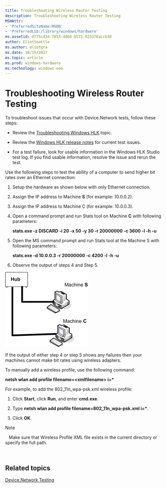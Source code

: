 ```yaml
---
title: Troubleshooting Wireless Router Testing
description: Troubleshooting Wireless Router Testing
MSHAttr:
- 'PreferredSiteName:MSDN'
- 'PreferredLib:/library/windows/hardware'
ms.assetid: d775cd34-7653-4864-b571-823376accb30
author: EliotSeattle
ms.author: eliotgra
ms.date: 10/15/2017
ms.topic: article
ms.prod: windows-hardware
ms.technology: windows-oem
---
```


# Troubleshooting Wireless Router Testing


To troubleshoot issues that occur with Device.Network tests, follow these steps:

-   Review the [Troubleshooting Windows HLK](..\user\troubleshooting-windows-hlk.md) topic.

-   Review the [Windows HLK release notes](http://go.microsoft.com/fwlink/?LinkID=236110) for current test issues.

-   For a test failure, look for usable information in the Windows HLK Studio test log. If you find usable information, resolve the issue and rerun the test.

Use the following steps to test the ability of a computer to send higher bit rates over an Ethernet connection:

1.  Setup the hardware as shown below with only Ethernet connection.

2.  Assign the IP address to Machine **S** (for example: 10.0.0.2).

3.  Assign the IP address to Machine C (for example: 10.0.0.3).

4.  Open a command prompt and run Stats tool on Machine **C** with following parameters:

    **stats.exe -z DISCARD -i 20 -x 50 -y 30 -r 20000000 -c 3600 -l -h -u**

5.  Open the MS command prompt and run Stats tool at the Machine S with following parameters:

    **stats.exe -d 10.0.0.3 -r 20000000 -c 4200 -l -h -u**

6.  Observe the output of steps 4 and Step 5.

![ethernet troubleshooting](images/hck-win8-wireless-router-troubleshooting.png)

If the output of either step 4 or step 5 shows any failures then your machines cannot make bit rates using wireless adapters.

To manually add a wireless profile, use the following command:

**netsh wlan add profile filename=&lt;xmlfilename&gt; i=\***

For example, to add the 802\_11n\_wpa-psk.xml wireless profile:

1.  Click **Start**, click **Run**, and enter **cmd.exe**.

2.  Type **netsh wlan add profile filename=802\_11n\_wpa-psk.xml i=\***.

3.  Click **OK**.

>[!NOTE]
>  
Make sure that Wireless Profile XML file exists in the current directory or specify the full path.

 

## <span id="related_topics"></span>Related topics


[Device.Network Testing](device-network-tests.md)

 

 







